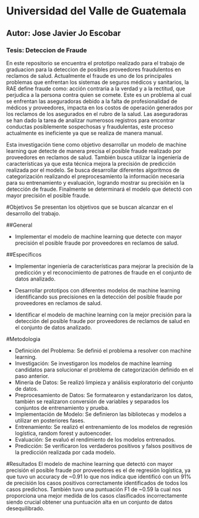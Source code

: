 # Universidad del Valle de Guatemala
## Autor: Jose Javier Jo Escobar
### Tesis: Deteccion de Fraude
 En este repositorio se encuentra el prototipo realizado para el trabajo de graduacion para la deteccion de posibles proveedores fraudulentos en reclamos de salud.
Actualmente el fraude es uno de los principales problemas que enfrentan los sistemas de seguros médicos y sanitarios, la RAE define fraude como: acción contraria a la verdad y a la rectitud, que perjudica a la persona contra quien se comete. Este es un problema al cual se enfrentan las aseguradoras debido a la falta de profesionalidad de médicos y proveedores, impacta en los costos de operación generados por los reclamos de los asegurados en el rubro de la salud. Las aseguradoras se han dado la tarea de analizar numerosos registros para encontrar conductas posiblemente sospechosas y fraudulentas, este proceso actualmente es ineficiente ya que se realiza de manera manual. 

Esta investigación tiene como objetivo desarrollar un modelo de machine learning que detecte de manera precisa el posible fraude realizado por proveedores en reclamos de salud. También busca utilizar la ingeniería de características ya que esta técnica mejora la precisión de predicción realizada por el modelo. Se busca desarrollar diferentes algoritmos de categorización realizando el preprocesamiento la información necesaria para su entrenamiento y evaluación, logrando mostrar su precisión en la detección de fraude. Finalmente se determinará el modelo que detectó con mayor precisión el posible fraude.

#Objetivos
Se presentan los objetivos que se buscan alcanzar en el desarrollo del trabajo.

##General
* Implementar el modelo de machine learning que detecte con mayor precisión el posible fraude por proveedores en reclamos de salud.

##Específicos 
* Implementar ingeniería de características para mejorar la precisión de la predicción y el reconocimiento de patrones de fraude en el conjunto de datos analizado.

* Desarrollar prototipos con diferentes modelos de machine learning identificando sus precisiones en la detección del posible fraude por proveedores en reclamos de salud.

* Identificar  el modelo de machine learning con la mejor precisión para la detección del posible fraude por proveedores de reclamos de salud en el conjunto de datos analizado.


#Metodologia
* Definición del Problema: Se definió el problema a resolver con machine learning.
* Investigación: Se investigaron los modelos de machine learning candidatos para solucionar el problema de categorización definido en el paso anterior.
* Minería de Datos: Se realizó limpieza y análisis exploratorio del conjunto de datos.
* Preprocesamiento de Datos: Se formatearon y estandarizaron los datos, también se realizaron conversión de variables y separados los conjuntos de entrenamiento y prueba.
* Implementación de Modelo: Se definieron las bibliotecas y modelos a utilizar en posteriores fases.
* Entrenamiento: Se realizó el entrenamiento de los modelos de regresión logística, random forest y autoencoder.
* Evaluación: Se evaluó el rendimiento de los modelos entrenados.
* Predicción: Se verificaron los verdaderos positivos y falsos positivos de la predicción realizada por cada modelo.


#Resultados 
El modelo de machine learning que detectó con mayor precisión el posible fraude por proveedores es el de regresión logística, ya que tuvo un accuracy de ~0.91 lo que nos indica que identificó con un 91% de precisión los casos positivos correctamente identificados de todos los casos predichos. También tuvo una puntuación F1 de ~0.59 la cual nos proporciona una mejor medida de los casos clasificados incorrectamente siendo crucial obtener una puntuación alta en un conjunto de datos desequilibrado. 